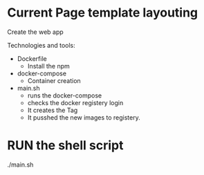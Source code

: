 # Current Page template layouting




Create the web app

Technologies and tools:

- Dockerfile 
  - Install the npm 
- docker-compose
  - Container creation 
- main.sh
  - runs the docker-compose
  - checks the docker registery login
  - It creates the Tag
  - It pusshed the new images to registery.
  
# RUN the shell script

./main.sh
